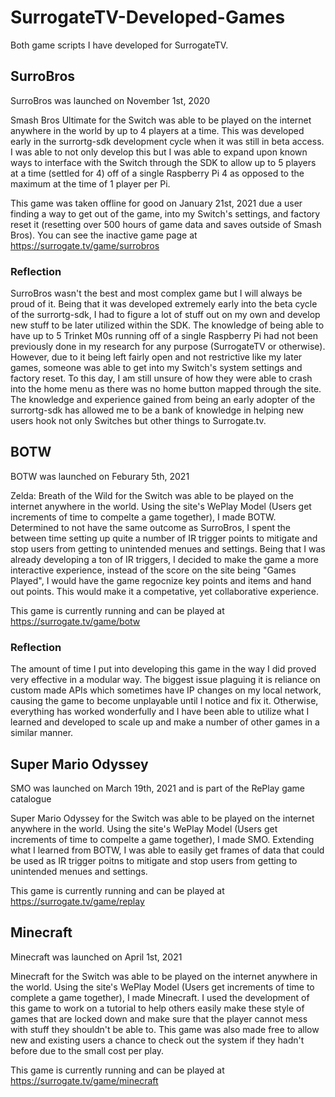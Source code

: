# SurrogateTV-Developed-Games
Both game scripts I have developed for SurrogateTV. 

## SurroBros
SurroBros was launched on November 1st, 2020

Smash Bros Ultimate for the Switch was able to be played on the internet anywhere in the world by up to 4 players at a time. This was developed early in the surrortg-sdk development cycle when it was still in beta access. I was able to not only develop this but I was able to expand upon known ways to interface with the Switch through the SDK to allow up to 5 players at a time (settled for 4) off of a single Raspberry Pi 4 as opposed to the maximum at the time of 1 player per Pi. 

This game was taken offline for good on January 21st, 2021 due a user finding a way to get out of the game, into my Switch's settings, and factory reset it (resetting over 500 hours of game data and saves outside of Smash Bros). You can see the inactive game page at https://surrogate.tv/game/surrobros

### Reflection

SurroBros wasn't the best and most complex game but I will always be proud of it. Being that it was developed extremely early into the beta cycle of the surrortg-sdk, I had to figure a lot of stuff out on my own and develop new stuff to be later utilized within the SDK. The knowledge of being able to have up to 5 Trinket M0s running off of a single Raspberry Pi had not been previously done in my research for any purpose (SurrogateTV or otherwise). However, due to it being left fairly open and not restrictive like my later games, someone was able to get into my Switch's system settings and factory reset. To this day, I am still unsure of how they were able to crash into the home menu as there was no home button mapped through the site. The knowledge and experience gained from being an early adopter of the surrortg-sdk has allowed me to be a bank of knowledge in helping new users hook not only Switches but other things to Surrogate.tv. 

## BOTW
BOTW was launched on Feburary 5th, 2021

Zelda: Breath of the Wild for the Switch was able to be played on the internet anywhere in the world. Using the site's WePlay Model (Users get increments of time to compelte a game together), I made BOTW. Determined to not have the same outcome as SurroBros, I spent the between time setting up quite a number of IR trigger points to mitigate and stop users from getting to unintended menues and settings. Being that I was already developing a ton of IR triggers, I decided to make the game a more interactive experience, instead of the score on the site being "Games Played", I would have the game regocnize key points and items and hand out points. This would make it a competative, yet collaborative experience. 

This game is currently running and can be played at https://surrogate.tv/game/botw

### Reflection

The amount of time I put into developing this game in the way I did proved very effective in a modular way. The biggest issue plaguing it is reliance on custom made APIs which sometimes have IP changes on my local network, causing the game to become unplayable until I notice and fix it. Otherwise, everything has worked wonderfully and I have been able to utilize what I learned and developed to scale up and make a number of other games in a similar manner. 

## Super Mario Odyssey 
SMO was launched on March 19th, 2021 and is part of the RePlay game catalogue

Super Mario Odyssey for the Switch was able to be played on the internet anywhere in the world. Using the site's WePlay Model (Users get increments of time to compelte a game together), I made SMO. Extending what I learned from BOTW, I was able to easily get frames of data that could be used as IR trigger poitns to mitigate and stop users from getting to unintended menues and settings. 

This game is currently running and can be played at https://surrogate.tv/game/replay

## Minecraft
Minecraft was launched on April 1st, 2021

Minecraft for the Switch was able to be played on the internet anywhere in the world. Using the site's WePlay Model (Users get increments of time to complete a game together), I made Minecraft. I used the development of this game to work on a tutorial to help others easily make these style of games that are locked down and make sure that the player cannot mess with stuff they shouldn't be able to. This game was also made free to allow new and existing users a chance to check out the system if they hadn't before due to the small cost per play. 

This game is currently running and can be played at https://surrogate.tv/game/minecraft
